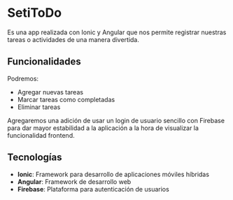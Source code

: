 # SetiToDo

Es una app realizada con Ionic y Angular que nos permite registrar nuestras tareas o actividades de una manera divertida.

## Funcionalidades

Podremos:

- Agregar nuevas tareas
- Marcar tareas como completadas
- Eliminar tareas

Agregaremos una adición de usar un login de usuario sencillo con Firebase para dar mayor estabilidad a la aplicación a la hora de visualizar la funcionalidad frontend.

## Tecnologías

- **Ionic**: Framework para desarrollo de aplicaciones móviles híbridas
- **Angular**: Framework de desarrollo web
- **Firebase**: Plataforma para autenticación de usuarios
